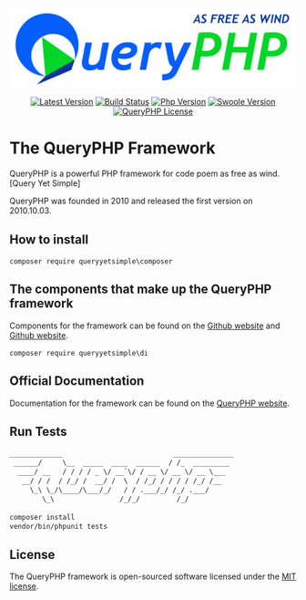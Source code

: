 ![](queryphp.png)

<p align="center">
  <a href="https://github.com/hunzhiwange/framework/releases">
    <img alt="Latest Version" src="https://img.shields.io/packagist/vpre/hunzhiwange/framework.svg?style=for-the-badge" /></a>
  <a href="https://travis-ci.org/hunzhiwange/framework">
    <img alt="Build Status" src="https://img.shields.io/travis/hunzhiwange/framework.svg?style=for-the-badge" /></a>
  <a href="https://secure.php.net/">
    <img alt="Php Version" src="https://img.shields.io/packagist/php-v/hunzhiwange/framework.svg?style=for-the-badge" /></a>
  <a href="https://github.com/swoole/swoole-src">
    <img alt="Swoole Version" src="https://img.shields.io/badge/swoole-%3E=2.1.1-brightgreen.svg?style=for-the-badge" /></a>
  <a href="https://github.com/hunzhiwange/framework/blob/master/LICENSE">
    <img alt="QueryPHP License" src="https://img.shields.io/packagist/l/hunzhiwange/framework.svg?style=for-the-badge" /></a>
</p>

# The QueryPHP Framework

QueryPHP is a powerful PHP framework for code poem as free as wind. [Query Yet Simple]

QueryPHP was founded in 2010 and released the first version on 2010.10.03.

## How to install

```
composer require queryyetsimple\composer
```

## The components that make up the QueryPHP framework

Components for the framework can be found on the [Github website](https://github.com/queryyetsimple) and [Github website](https://packagist.org/packages/queryyetsimple/).

```
composer require queryyetsimple\di
```

## Official Documentation

Documentation for the framework can be found on the [QueryPHP website](http://www.queryphp.com).

## Run Tests

```
_____________                           _______________
 ______/     \__  _____  ____  ______  / /_  _________
  ____/ __   / / / / _ \/ __`\/ / __ \/ __ \/ __ \___
   __/ / /  / /_/ /  __/ /  \  / /_/ / / / / /_/ /__
     \_\ \_/\____/\___/_/   / / .___/_/ /_/ .___/
        \_\                /_/_/         /_/
        
composer install
vendor/bin/phpunit tests
```

## License

The QueryPHP framework is open-sourced software licensed under the [MIT license](http://opensource.org/licenses/MIT).

